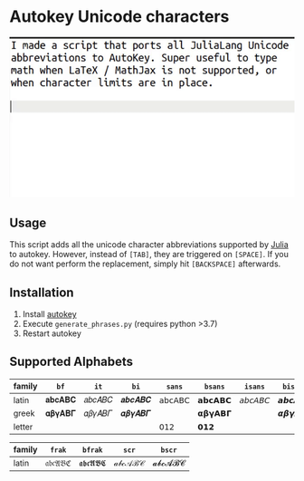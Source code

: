 # Autokey Unicode characters

![demo](demo.gif)

## Usage

This script adds all the unicode character abbreviations supported by [Julia](https://docs.julialang.org/en/v1/manual/unicode-input/#Unicode-Input) to autokey. However, instead of `[TAB]`, they are triggered on `[SPACE]`. If you do not want perform the replacement, simply hit `[BACKSPACE]` afterwards.

## Installation

1. Install [autokey](https://github.com/autokey/autokey)
2. Execute `generate_phrases.py` (requires python >3.7)
3. Restart autokey

## Supported Alphabets

| family | `bf`   | `it`   | `bi`   | `sans` | `bsans`| `isans`|`bisans`| `tt`   | `bb`   |
|--------|--------|--------|--------|--------|--------|--------|--------|--------|--------|
| latin  | 𝐚𝐛𝐜𝐀𝐁𝐂 | 𝑎𝑏𝑐𝐴𝐵𝐶 | 𝒂𝒃𝒄𝑨𝑩𝑪 | 𝖺𝖻𝖼𝖠𝖡𝖢 | 𝗮𝗯𝗰𝗔𝗕𝗖 | 𝘢𝘣𝘤𝘈𝘉𝘊 | 𝙖𝙗𝙘𝘼𝘽𝘾 | 𝚊𝚋𝚌𝙰𝙱𝙲 | 𝕒𝕓𝕔𝔸𝔹ℂ |
| greek  | 𝛂𝛃𝛄𝚨𝚩𝚪 | 𝛼𝛽𝛾𝛢𝛣𝛤 | 𝜶𝜷𝜸𝜜𝜝𝜞 |        | 𝝰𝝱𝝲𝝖𝝗𝝘 |        | 𝞪𝞫𝞬𝞐𝞑𝞒 |        |        |
| letter |        |        |        | 𝟢𝟣𝟤    | 𝟬𝟭𝟮    |        |        | 𝟶𝟷𝟸    | 𝟘𝟙𝟚    |

| family | `frak` | `bfrak` | `scr`  | `bscr` |
|--------|--------|---------|--------|--------|
| latin  | 𝔞𝔟𝔠𝔄𝔅ℭ | 𝖆𝖇𝖈𝕬𝕭𝕮  | 𝒶𝒷𝒸𝒜ℬ𝒞 | 𝓪𝓫𝓬𝓐𝓑𝓒 |

